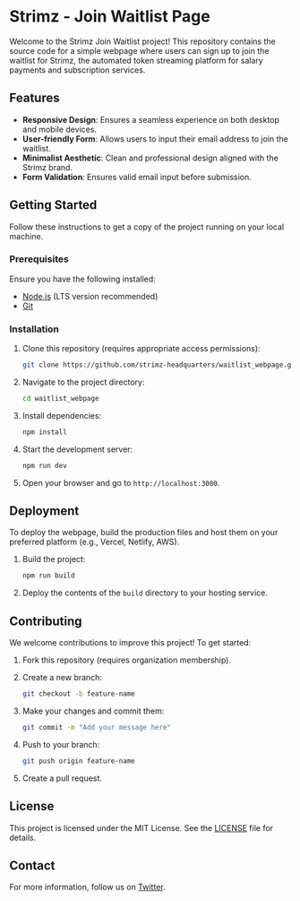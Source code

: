 # Strimz - Join Waitlist Page

Welcome to the Strimz Join Waitlist project! This repository contains the source code for a simple webpage where users can sign up to join the waitlist for Strimz, the automated token streaming platform for salary payments and subscription services.

## Features

- **Responsive Design**: Ensures a seamless experience on both desktop and mobile devices.
- **User-friendly Form**: Allows users to input their email address to join the waitlist.
- **Minimalist Aesthetic**: Clean and professional design aligned with the Strimz brand.
- **Form Validation**: Ensures valid email input before submission.

## Getting Started

Follow these instructions to get a copy of the project running on your local machine.

### Prerequisites

Ensure you have the following installed:

- [Node.js](https://nodejs.org/) (LTS version recommended)
- [Git](https://git-scm.com/)

### Installation

1. Clone this repository (requires appropriate access permissions):

   ```bash
   git clone https://github.com/strimz-headquarters/waitlist_webpage.git
   ```

2. Navigate to the project directory:

   ```bash
   cd waitlist_webpage
   ```

3. Install dependencies:

   ```bash
   npm install
   ```

4. Start the development server:

   ```bash
   npm run dev
   ```

5. Open your browser and go to `http://localhost:3000`.

## Deployment

To deploy the webpage, build the production files and host them on your preferred platform (e.g., Vercel, Netlify, AWS).

1. Build the project:

   ```bash
   npm run build
   ```

2. Deploy the contents of the `build` directory to your hosting service.

## Contributing

We welcome contributions to improve this project! To get started:

1. Fork this repository (requires organization membership).
2. Create a new branch:

   ```bash
   git checkout -b feature-name
   ```

3. Make your changes and commit them:

   ```bash
   git commit -m "Add your message here"
   ```

4. Push to your branch:

   ```bash
   git push origin feature-name
   ```

5. Create a pull request.

## License

This project is licensed under the MIT License. See the [LICENSE](LICENSE) file for details.

## Contact

For more information, follow us on [Twitter](https://x.com/Strimz_HQ).
